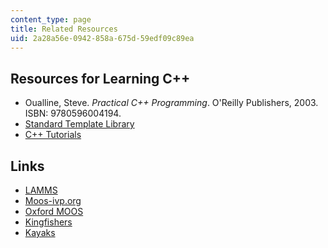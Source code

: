 ```yaml
---
content_type: page
title: Related Resources
uid: 2a28a56e-0942-858a-675d-59edf09c89ea
---
```


Resources for Learning C++
--------------------------

*   Oualline, Steve. _Practical C++ Programming_. O'Reilly Publishers, 2003. ISBN: 9780596004194.
*   [Standard Template Library](http://www.cplusplus.com/reference/stl)
*   [C++ Tutorials](http://www.cplusplus.com/doc/tutorial)

Links
-----

*   [LAMMS](http://lamss.mit.edu/)
*   [Moos-ivp.org](http://oceanai.mit.edu/moos-ivp/pmwiki/pmwiki.php)
*   [Oxford MOOS](http://www.robots.ox.ac.uk/~mobile/MOOS/wiki/pmwiki.php/Main/HomePage)
*   [Kingfishers](http://oceanai.mit.edu/kfisher/pmwiki/pmwiki.php)
*   [Kayaks](https://www.technologyreview.com/s/407126/autonomous-kayaks/)